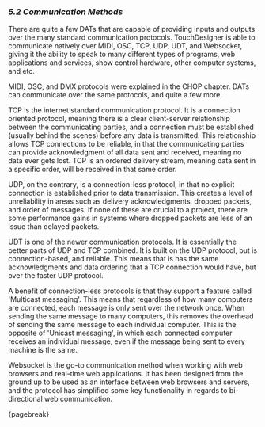 
### *5.2 Communication Methods*

There are quite a few DATs that are capable of providing inputs and outputs over the many standard communication protocols. TouchDesigner is able to communicate natively over MIDI, OSC, TCP, UDP, UDT, and Websocket, giving it the ability to speak to many different types of programs, web applications and services, show control hardware, other computer systems, and etc.

MIDI, OSC, and DMX protocols were explained in the CHOP chapter. DATs can communicate over the same protocols, and quite a few more.

TCP is the internet standard communication protocol. It is a connection oriented protocol, meaning there is a clear client-server relationship between the communicating parties, and a connection must be established (usually behind the scenes) before any data is transmitted. This relationship allows TCP connections to be reliable, in that the communicating parties can provide acknowledgment of all data sent and received, meaning no data ever gets lost. TCP is an ordered delivery stream, meaning data sent in a specific order, will be received in that same order.

UDP, on the contrary, is a connection-less protocol, in that no explicit connection is established prior to data transmission. This creates a level of unreliability in areas such as delivery acknowledgments, dropped packets, and order of messages. If none of these are crucial to a project, there are some performance gains in systems where dropped packets are less of an issue than delayed packets. 

UDT is one of the newer communication protocols. It is essentially the better parts of UDP and TCP combined. It is built on the UDP protocol, but is connection-based, and reliable. This means that is has the same acknowledgments and data ordering that a TCP connection would have, but over the faster UDP protocol.

A benefit of connection-less protocols is that they support a feature called 'Multicast messaging'. This means that regardless of how many computers are connected, each message is only sent over the network once. When sending the same message to many computers, this removes the overhead of sending the same message to each individual computer. This is the opposite of 'Unicast messaging', in which each connected computer receives an individual message, even if the message being sent to every machine is the same.

Websocket is the go-to communication method when working with web browsers and real-time web applications. It has been designed from the ground up to be used as an interface between web browsers and servers, and the protocol has simplified some key functionality in regards to bi-directional web communication. 

{pagebreak}
